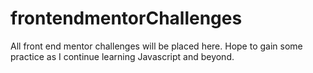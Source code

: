 # frontendmentorChallenges
All front end mentor challenges will be placed here. Hope to gain some practice as I continue learning Javascript and beyond.
